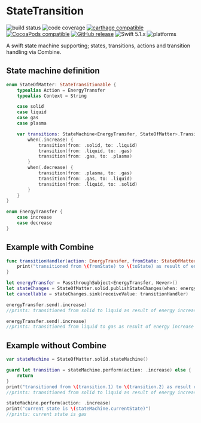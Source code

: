 # StateTransition
![build status](https://travis-ci.org/nicholascross/StateTransition.svg?branch=master)
![code coverage](https://img.shields.io/codecov/c/github/nicholascross/StateTransition.svg)
[![carthage compatible](https://img.shields.io/badge/Carthage-compatible-4BC51D.svg?style=flat)](https://github.com/Carthage/Carthage) 
[![CocoaPods compatible](https://img.shields.io/cocoapods/v/StateTransition.svg)](https://cocoapods.org/pods/StateTransition) 
[![GitHub release](https://img.shields.io/github/release/nicholascross/StateTransition.svg)](https://github.com/nicholascross/StateTransition/releases) 
![Swift 5.1.x](https://img.shields.io/badge/Swift-5.0.x-orange.svg) 
![platforms](https://img.shields.io/badge/platforms-iOS%20%7C%20OS%20X%20%7C%20watchOS%20%7C%20tvOS%20-lightgrey.svg)

A swift state machine supporting; states, transitions, actions and transition handling via Combine.

## State machine definition

```swift
enum StateOfMatter: StateTransitionable {
    typealias Action = EnergyTransfer
    typealias Context = String

    case solid
    case liquid
    case gas
    case plasma

    var transitions: StateMachine<EnergyTransfer, StateOfMatter>.TransitionBuilder {
        when(.increase) {
            transition(from: .solid, to: .liquid)
            transition(from: .liquid, to: .gas)
            transition(from: .gas, to: .plasma)
        }
        when(.decrease) {
            transition(from: .plasma, to: .gas)
            transition(from: .gas, to: .liquid)
            transition(from: .liquid, to: .solid)
        }
    }
}

enum EnergyTransfer {
    case increase
    case decrease
}
```

## Example with Combine

```swift
func transitionHandler(action: EnergyTransfer, fromState: StateOfMatter, toState: StateOfMatter)->() {
    print("transitioned from \(fromState) to \(toState) as result of energy \(action)")
}

let energyTransfer = PassthroughSubject<EnergyTransfer, Never>()
let stateChanges = StateOfMatter.solid.publishStateChanges(when: energyTransfer.eraseToAnyPublisher())
let cancellable = stateChanges.sink(receiveValue: transitionHandler)

energyTransfer.send(.increase)
//prints: transitioned from solid to liquid as result of energy increase

energyTransfer.send(.increase)
//prints: transitioned from liquid to gas as result of energy increase
```

## Example without Combine

```swift
var stateMachine = StateOfMatter.solid.stateMachine()

guard let transition = stateMachine.perform(action: .increase) else {
    return
}
print("transitioned from \(transition.1) to \(transition.2) as result of energy \(transition.0)")
//prints: transitioned from solid to liquid as result of energy increase

stateMachine.perform(action: .increase)
print("current state is \(stateMachine.currentState)")
//prints: current state is gas
```
